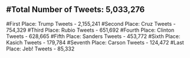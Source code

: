 #Total Number of Tweets: 5,033,276 
---
#First Place: Trump Tweets - 2,155,241
#Second Place: Cruz Tweets - 754,329
#Third Place: Rubio Tweets - 651,692
#Fourth Place: Clinton Tweets - 628,665
#Fifth Place: Sanders Tweets - 453,772
#Sixth Place: Kasich Tweets - 179,784
#Seventh Place: Carson Tweets - 124,472
#Last Place: Jeb! Tweets - 85,332
